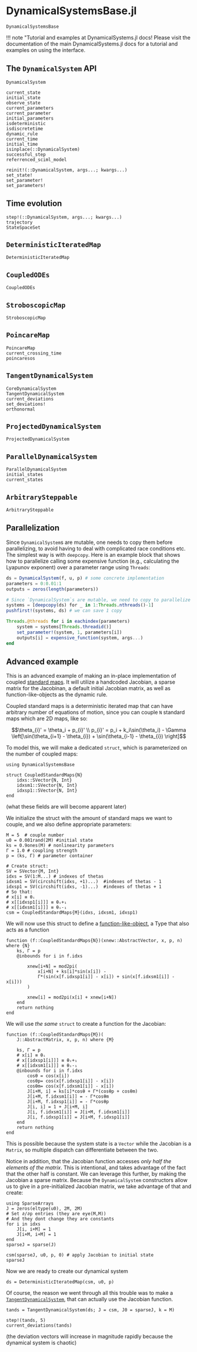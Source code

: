# DynamicalSystemsBase.jl

```@docs
DynamicalSystemsBase
```

!!! note "Tutorial and examples at DynamicalSystems.jl docs!
    Please visit the documentation of the main DynamicalSystems.jl docs for a tutorial and examples on using the interface.

## The `DynamicalSystem` API

```@docs
DynamicalSystem
```

```@docs
current_state
initial_state
observe_state
current_parameters
current_parameter
initial_parameters
isdeterministic
isdiscretetime
dynamic_rule
current_time
initial_time
isinplace(::DynamicalSystem)
successful_step
referrenced_sciml_model
```

```@docs
reinit!(::DynamicalSystem, args...; kwargs...)
set_state!
set_parameter!
set_parameters!
```

## Time evolution
```@docs
step!(::DynamicalSystem, args...; kwargs...)
trajectory
StateSpaceSet
```

## `DeterministicIteratedMap`
```@docs
DeterministicIteratedMap
```

## `CoupledODEs`
```@docs
CoupledODEs
```

## `StroboscopicMap`
```@docs
StroboscopicMap
```

## `PoincareMap`
```@docs
PoincareMap
current_crossing_time
poincaresos
```

## `TangentDynamicalSystem`
```@docs
CoreDynamicalSystem
TangentDynamicalSystem
current_deviations
set_deviations!
orthonormal
```

## `ProjectedDynamicalSystem`
```@docs
ProjectedDynamicalSystem
```

## `ParallelDynamicalSystem`
```@docs
ParallelDynamicalSystem
initial_states
current_states
```

## `ArbitrarySteppable`
```@docs
ArbitrarySteppable
```

## Parallelization

Since `DynamicalSystem`s are mutable, one needs to copy them before parallelizing, to avoid having to deal with complicated race conditions etc. The simplest way is with `deepcopy`. Here is an example block that shows how to parallelize calling some expensive function (e.g., calculating the Lyapunov exponent) over a parameter range using `Threads`:

```julia
ds = DynamicalSystem(f, u, p) # some concrete implementation
parameters = 0:0.01:1
outputs = zeros(length(parameters))

# Since `DynamicalSystem`s are mutable, we need to copy to parallelize
systems = [deepcopy(ds) for _ in 1:Threads.nthreads()-1]
pushfirst!(systems, ds) # we can save 1 copy

Threads.@threads for i in eachindex(parameters)
    system = systems[Threads.threadid()]
    set_parameter!(system, 1, parameters[i])
    outputs[i] = expensive_function(system, args...)
end
```

## Advanced example

This is an advanced example of making an in-place implementation of coupled [standard maps](https://en.wikipedia.org/wiki/Standard_map). It will utilize a handcoded Jacobian, a sparse matrix for the Jacobinan, a default initial Jacobian matrix, as well as function-like-objects as the dynamic rule.

Coupled standard maps is a deterministic iterated map that can have arbitrary number of equations of motion, since you can couple `N` standard maps which are 2D maps, like so:

```math
\theta_{i}' = \theta_i + p_{i}' \\
p_{i}' = p_i + k_i\sin(\theta_i) - \Gamma \left[\sin(\theta_{i+1} - \theta_{i}) + \sin(\theta_{i-1} - \theta_{i}) \right]
```

To model this, we will make a dedicated `struct`, which is parameterized on the
number of coupled maps:

```@example MAIN
using DynamicalSystemsBase

struct CoupledStandardMaps{N}
    idxs::SVector{N, Int}
    idxsm1::SVector{N, Int}
    idxsp1::SVector{N, Int}
end
```

(what these fields are will become apparent later)

We initialize the struct with the amount of standard maps we want to couple,
and we also define appropriate parameters:

```@example MAIN
M = 5  # couple number
u0 = 0.001rand(2M) #initial state
ks = 0.9ones(M) # nonlinearity parameters
Γ = 1.0 # coupling strength
p = (ks, Γ) # parameter container

# Create struct:
SV = SVector{M, Int}
idxs = SV(1:M...) # indexes of thetas
idxsm1 = SV(circshift(idxs, +1)...)  #indexes of thetas - 1
idxsp1 = SV(circshift(idxs, -1)...)  #indexes of thetas + 1
# So that:
# x[i] ≡ θᵢ
# x[[idxsp1[i]]] ≡ θᵢ+₁
# x[[idxsm1[i]]] ≡ θᵢ-₁
csm = CoupledStandardMaps{M}(idxs, idxsm1, idxsp1)
```

We will now use this struct to define a [function-like-object](https://docs.julialang.org/en/v1/manual/methods/#Function-like-objects), a Type that also acts as a function

```@example MAIN
function (f::CoupledStandardMaps{N})(xnew::AbstractVector, x, p, n) where {N}
    ks, Γ = p
    @inbounds for i in f.idxs

        xnew[i+N] = mod2pi(
            x[i+N] + ks[i]*sin(x[i]) -
            Γ*(sin(x[f.idxsp1[i]] - x[i]) + sin(x[f.idxsm1[i]] - x[i]))
        )

        xnew[i] = mod2pi(x[i] + xnew[i+N])
    end
    return nothing
end
```

We will use *the same* `struct` to create a function for the Jacobian:

```@example MAIN
function (f::CoupledStandardMaps{M})(
    J::AbstractMatrix, x, p, n) where {M}

    ks, Γ = p
    # x[i] ≡ θᵢ
    # x[[idxsp1[i]]] ≡ θᵢ+₁
    # x[[idxsm1[i]]] ≡ θᵢ-₁
    @inbounds for i in f.idxs
        cosθ = cos(x[i])
        cosθp= cos(x[f.idxsp1[i]] - x[i])
        cosθm= cos(x[f.idxsm1[i]] - x[i])
        J[i+M, i] = ks[i]*cosθ + Γ*(cosθp + cosθm)
        J[i+M, f.idxsm1[i]] = - Γ*cosθm
        J[i+M, f.idxsp1[i]] = - Γ*cosθp
        J[i, i] = 1 + J[i+M, i]
        J[i, f.idxsm1[i]] = J[i+M, f.idxsm1[i]]
        J[i, f.idxsp1[i]] = J[i+M, f.idxsp1[i]]
    end
    return nothing
end
```

This is possible because the system state is a `Vector` while the Jacobian is a `Matrix`, so multiple dispatch can differentiate between the two.

Notice in addition, that the Jacobian function accesses *only half the elements of the matrix*. This is intentional, and takes advantage of the fact that the
other half is constant. We can leverage this further, by making the Jacobian a sparse matrix. Because the `DynamicalSystem` constructors allow us to give in a pre-initialized Jacobian matrix, we take advantage of that and create:
```@example MAIN
using SparseArrays
J = zeros(eltype(u0), 2M, 2M)
# Set ∂/∂p entries (they are eye(M,M))
# And they dont change they are constants
for i in idxs
    J[i, i+M] = 1
    J[i+M, i+M] = 1
end
sparseJ = sparse(J)

csm(sparseJ, u0, p, 0) # apply Jacobian to initial state
sparseJ
```

Now we are ready to create our dynamical system

```@example MAIN
ds = DeterministicIteratedMap(csm, u0, p)
```

Of course, the reason we went through all this trouble was to make a [`TangentDynamicalSystem`](@ref), that can actually use the Jacobian function.

```@example MAIN
tands = TangentDynamicalSystem(ds; J = csm, J0 = sparseJ, k = M)
```

```@example MAIN
step!(tands, 5)
current_deviations(tands)
```

(the deviation vectors will increase in magnitude rapidly because the dynamical system is chaotic)
